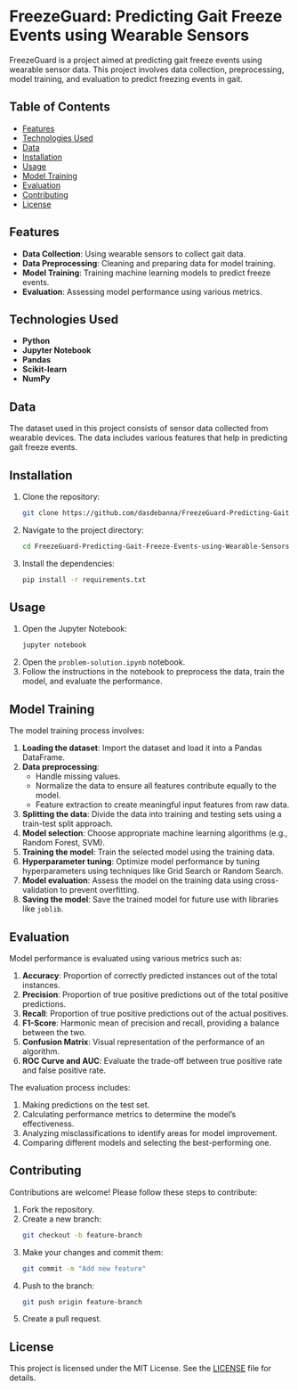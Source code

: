 # FreezeGuard: Predicting Gait Freeze Events using Wearable Sensors

FreezeGuard is a project aimed at predicting gait freeze events using wearable sensor data. This project involves data collection, preprocessing, model training, and evaluation to predict freezing events in gait.

## Table of Contents
- [Features](#features)
- [Technologies Used](#technologies-used)
- [Data](#data)
- [Installation](#installation)
- [Usage](#usage)
- [Model Training](#model-training)
- [Evaluation](#evaluation)
- [Contributing](#contributing)
- [License](#license)

## Features
- **Data Collection**: Using wearable sensors to collect gait data.
- **Data Preprocessing**: Cleaning and preparing data for model training.
- **Model Training**: Training machine learning models to predict freeze events.
- **Evaluation**: Assessing model performance using various metrics.

## Technologies Used
- **Python**
- **Jupyter Notebook**
- **Pandas**
- **Scikit-learn**
- **NumPy**

## Data
The dataset used in this project consists of sensor data collected from wearable devices. The data includes various features that help in predicting gait freeze events.

## Installation
1. Clone the repository:
    ```bash
    git clone https://github.com/dasdebanna/FreezeGuard-Predicting-Gait-Freeze-Events-using-Wearable-Sensors.git
    ```
2. Navigate to the project directory:
    ```bash
    cd FreezeGuard-Predicting-Gait-Freeze-Events-using-Wearable-Sensors
    ```
3. Install the dependencies:
    ```bash
    pip install -r requirements.txt
    ```

## Usage
1. Open the Jupyter Notebook:
    ```bash
    jupyter notebook
    ```
2. Open the `problem-solution.ipynb` notebook.
3. Follow the instructions in the notebook to preprocess the data, train the model, and evaluate the performance.

## Model Training
The model training process involves:
1. **Loading the dataset**: Import the dataset and load it into a Pandas DataFrame.
2. **Data preprocessing**: 
    - Handle missing values.
    - Normalize the data to ensure all features contribute equally to the model.
    - Feature extraction to create meaningful input features from raw data.
3. **Splitting the data**: Divide the data into training and testing sets using a train-test split approach.
4. **Model selection**: Choose appropriate machine learning algorithms (e.g., Random Forest, SVM).
5. **Training the model**: Train the selected model using the training data.
6. **Hyperparameter tuning**: Optimize model performance by tuning hyperparameters using techniques like Grid Search or Random Search.
7. **Model evaluation**: Assess the model on the training data using cross-validation to prevent overfitting.
8. **Saving the model**: Save the trained model for future use with libraries like `joblib`.

## Evaluation
Model performance is evaluated using various metrics such as:
1. **Accuracy**: Proportion of correctly predicted instances out of the total instances.
2. **Precision**: Proportion of true positive predictions out of the total positive predictions.
3. **Recall**: Proportion of true positive predictions out of the actual positives.
4. **F1-Score**: Harmonic mean of precision and recall, providing a balance between the two.
5. **Confusion Matrix**: Visual representation of the performance of an algorithm.
6. **ROC Curve and AUC**: Evaluate the trade-off between true positive rate and false positive rate.

The evaluation process includes:
1. Making predictions on the test set.
2. Calculating performance metrics to determine the model’s effectiveness.
3. Analyzing misclassifications to identify areas for model improvement.
4. Comparing different models and selecting the best-performing one.

## Contributing
Contributions are welcome! Please follow these steps to contribute:
1. Fork the repository.
2. Create a new branch:
    ```bash
    git checkout -b feature-branch
    ```
3. Make your changes and commit them:
    ```bash
    git commit -m "Add new feature"
    ```
4. Push to the branch:
    ```bash
    git push origin feature-branch
    ```
5. Create a pull request.

## License
This project is licensed under the MIT License. See the [LICENSE](LICENSE) file for details.

